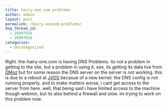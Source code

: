 ```yaml
---
title: hairy-one.com problems
author: admin
layout: post
permalink: /hairy-onecom-problems/
dsq_thread_id:
  - 26007026
  - 26007026
categories:
  - Uncategorized
---
```

Right. the-hairy-one.com is having DNS Problems. its not a problem in getting to the site, but a problem in using it. see, its getting its data live from [DMoz][1] but for some reason the DNS server on the server is not working. this is due to a reboot at [JVDS][2] becasue of a new kernel. the DNS config is not running properly. and to make matters worse, i cant get access to the server from here. well, that being said i have limited access to the machine though webmin, but its also behind a firewall and slow. im trying to work on this problem now.

 [1]: http://www.dmoz.org
 [2]: http://www.jvds.com